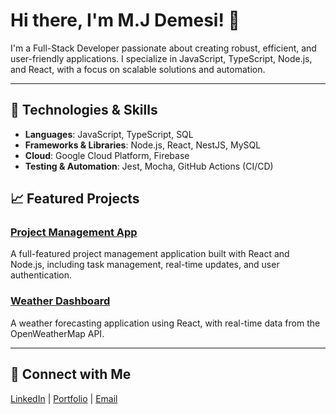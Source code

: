 # Hi there, I'm M.J Demesi! 👋

I'm a Full-Stack Developer passionate about creating robust, efficient, and user-friendly applications. I specialize in JavaScript, TypeScript, Node.js, and React, with a focus on scalable solutions and automation.

---

## 🔧 Technologies & Skills
- **Languages**: JavaScript, TypeScript, SQL
- **Frameworks & Libraries**: Node.js, React, NestJS, MySQL
- **Cloud**: Google Cloud Platform, Firebase
- **Testing & Automation**: Jest, Mocha, GitHub Actions (CI/CD)

## 📈 Featured Projects

### [Project Management App](https://github.com/mjdemesi/project-management-app)
A full-featured project management application built with React and Node.js, including task management, real-time updates, and user authentication.

### [Weather Dashboard](https://github.com/mjdemesi/weather-dashboard)
A weather forecasting application using React, with real-time data from the OpenWeatherMap API.

---

## 🤝 Connect with Me
[LinkedIn](https://www.linkedin.com/in/your-linkedin-profile) | [Portfolio](https://your-portfolio-url.com) | [Email](mailto:mj.demesi@gmail.com)
